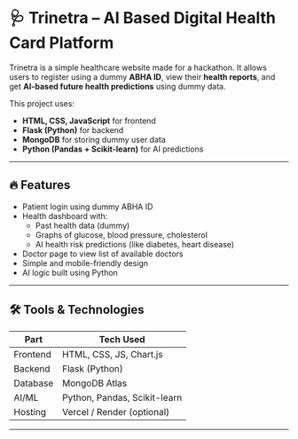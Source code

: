 # 🩺 Trinetra – AI Based Digital Health Card Platform

Trinetra is a simple healthcare website made for a hackathon. It allows users to register using a dummy **ABHA ID**, view their **health reports**, and get **AI-based future health predictions** using dummy data.

This project uses:
- **HTML, CSS, JavaScript** for frontend
- **Flask (Python)** for backend
- **MongoDB** for storing dummy user data
- **Python (Pandas + Scikit-learn)** for AI predictions

---

## 🔥 Features

- Patient login using dummy ABHA ID
- Health dashboard with:
  - Past health data (dummy)
  - Graphs of glucose, blood pressure, cholesterol
  - AI health risk predictions (like diabetes, heart disease)
- Doctor page to view list of available doctors
- Simple and mobile-friendly design
- AI logic built using Python 

---

## 🛠️ Tools & Technologies

| Part         | Tech Used            |
|--------------|----------------------|
| Frontend     | HTML, CSS, JS, Chart.js |
| Backend      | Flask (Python)       |
| Database     | MongoDB Atlas |
| AI/ML        | Python, Pandas, Scikit-learn |
| Hosting      | Vercel / Render (optional) |

---
